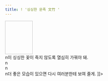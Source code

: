 ```yaml
---
title: ! '싱싱한 문죽 文竹 '
---
```


<p><img height="110" width="90"></a><br />n이 싱싱한 꽃이 죽지 않도록 열심히 가꿔야 돼.<br />n<br />n<br />n더 좋은 모습이 있으면 다시 여러분한테 보여 줄게. ]]&gt;</p>

